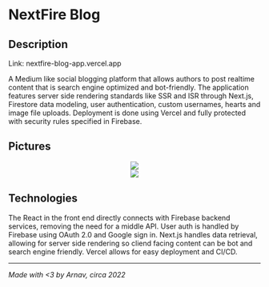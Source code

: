 # NextFire Blog

## Description
Link: nextfire-blog-app.vercel.app

A Medium like social blogging platform that allows authors to post realtime content that is search engine optimized and bot-friendly. The application features server side rendering standards like SSR and ISR through Next.js, Firestore data modeling, user authentication, custom usernames, hearts and image file uploads. Deployment is done using Vercel and fully protected with security rules specified in Firebase.

## Pictures
<div align="center">
  <img src="images/image1.png">
</div>
<div align="center">
  <img src="images/image2.png">
</div>


## Technologies
The React in the front end directly connects with Firebase backend services, removing the need for a middle API. User auth is handled by Firebase using OAuth 2.0 and Google sign in. Next.js handles data retrieval, allowing for server side rendering so cliend facing content can be bot and search engine friendly. Vercel allows for easy deployment and CI/CD.

---
*Made with <3 by Arnav, circa 2022*
